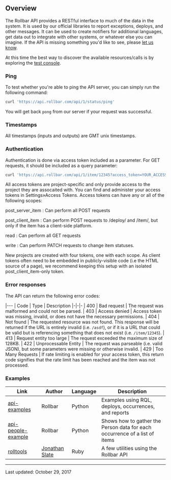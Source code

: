 Overview
--------

The Rollbar API provides a RESTful interface to much of the data in the
system. It is used by our official libraries to report exceptions,
deploys, and other messages. It can be used to create notifiers for
additional languages, get data out to integrate with other systems, or
whatever else you can imagine. If the API is missing something you'd
like to see, please [let us know](mailto:support@rollbar.com).

At this time the best way to discover the available resources/calls is
by exploring the [test console](https://rollbar.com/docs/test_console/).

### Ping

To test whether you're able to ping the API server, you can simply run the following command:

```bash
curl 'https://api.rollbar.com/api/1/status/ping'
```

You will get back `pong` from our server if your request was successful.

### Timestamps

All timestamps (inputs and outputs) are GMT unix timestamps.

### Authentication

Authentication is done via access token included as a parameter. For GET
requests, it should be included as a query parameter:

```bash
curl 'https://api.rollbar.com/api/1/item/12345?access_token=YOUR_ACCESS_TOKEN'
```

All access tokens are project-specific and only provide access to the
project they are assocaited with. You can find and administer your
access tokens in Settings»Access Tokens. Access tokens can have any or
all of the following scopes:

post\_server\_item
:   Can perform all POST requests

post\_client\_item
:   Can perform POST requests to /deploy/ and /item/, but only if the
    item has a client-side platform.

read
:   Can perform all GET requests

write
:   Can perform PATCH requests to change item statuses.

New projects are created with four tokens, one with each scope. As
client tokens often need to be embedded in publicly-visible code (i.e
the HTML source of a page), we recommend keeping this setup with an
isolated post\_client\_item-only token.

### Error responses

The API can return the following error codes:

|---
| Code | Type | Description
|-|-|-
| 400 | Bad request | The request was malformed and could not be parsed.
| 403 | Access denied | Access token was missing, invalid, or does not have the necessary permissions.
| 404 | Not found | The requested resource was not found. This response will be returned if the URL is entirely invalid (i.e. `/asdf`), or if it is a URL that could be valid but is referencing something that does not exist (i.e. `/item/12345`).
| 413 | Request entity too large | The request exceeded the maximum size of 128KB.
| 422 | Unprocessable Entity | The request was parseable (i.e. valid JSON), but some parameters were missing or otherwise invalid.
| 429 | Too Many Requests | If rate limiting is enabled for your access token, this return code signifies that the rate limit has been reached and the item was not processed.

### Examples

Link | Author | Language | Description
-----|--------|----------|------------
[api-examples](https://github.com/rollbar/api-examples)|Rollbar|Python|Examples using RQL, deploys, occurrences, and reports
[api-people-example](https://github.com/rollbar/api-people-example)|Rollbar|Python|Shows how to gather the Person data for each occurrence of a list of items
[rolltools](https://github.com/jslate/rolltools)|[Jonathan Slate](https://github.com/jslate)|Ruby|A few utilities using the Rollbar API

-----
Last updated: October 29, 2017
